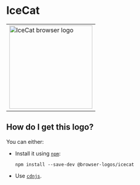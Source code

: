 # IceCat

<table>
    <tr height=230>
        <td>
            <a href="https://github.com/alrra/browser-logos/tree/6cdfd03132fedfe96fa8b79cf6050b10322d4443/src/icecat">
                <img width=220 src="https://raw.githubusercontent.com/alrra/browser-logos/6cdfd03132fedfe96fa8b79cf6050b10322d4443/src/icecat/icecat_512x512.png" alt="IceCat browser logo">
            </a>
        </td>
    </tr>
</table>

## How do I get this logo?

You can either:

* Install it using [`npm`][npm]:

  `npm install --save-dev @browser-logos/icecat`

* Use [`cdnjs`][cdnjs].

<!-- Link labels: -->

[cdnjs]: https://cdnjs.com/libraries/browser-logos
[npm]: https://www.npmjs.com/
